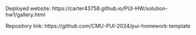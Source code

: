 <p> Deployed website: https://carter43758.github.io/PUI-HW/solution-hw1/gallery.html </p>
<p> Repository link: https://github.com/CMU-PUI-2024/pui-homework-template  </p>
